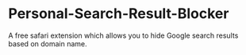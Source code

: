 Personal-Search-Result-Blocker
==============================

A free safari extension which allows you to hide Google search results based on domain name.